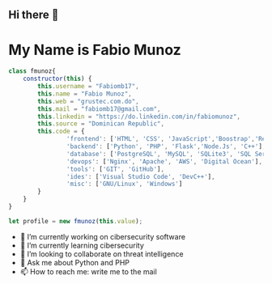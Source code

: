 ## Hi there 👋

# My Name is Fabio Munoz

```javascript
class fmunoz{
    constructor(this) {
        this.username = "Fabiomb17",
        this.name = "Fabio Munoz",
        this.web = "grustec.com.do",
        this.mail = "fabiomb17@gmail.com",
        this.linkedin = "https://do.linkedin.com/in/fabiomunoz",
        this.source = "Dominican Republic",
        this.code = {
                'frontend': ['HTML', 'CSS', 'JavaScript','Boostrap','React'],
                'backend': ['Python', 'PHP', 'Flask','Node.Js', 'C++'],
                'database': ['PostgreSQL', 'MySQL', 'SQLite3', 'SQL Server'],
                'devops': ['Nginx', 'Apache', 'AWS', 'Digital Ocean'],
                'tools': ['GIT', 'GitHub'],
                'ides': ['Visual Studio Code', 'DevC++'],
                'misc': ['GNU/Linux', 'Windows']
        }
    }
}

let profile = new fmunoz(this.value);
```

- 🔭 I’m currently working on cibersecurity software
- 🌱 I’m currently learning cibersecurity
- 👯 I’m looking to collaborate on threat intelligence
- 💬 Ask me about Python and PHP
- 📫 How to reach me: write me to the mail

